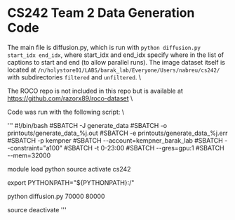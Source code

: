 # CS242 Team 2 Data Generation Code

The main file is diffusion.py, which is run with
`python diffusion.py start_idx end_idx`, where start_idx and end_idx 
specify where in the list of captions to start and end (to allow parallel runs).
The image dataset itself is located at `/n/holystore01/LABS/barak_lab/Everyone/Users/nabreu/cs242/` with subdirectories `filtered` and `unfiltered`. \

The ROCO repo is not included in this repo but is available at https://github.com/razorx89/roco-dataset \

Code was run with the following script: \

'''
#!/bin/bash
#SBATCH -J generate_data
#SBATCH -o printouts/generate_data_%j.out
#SBATCH -e printouts/generate_data_%j.err
#SBATCH -p kempner
#SBATCH --account=kempner_barak_lab
#SBATCH --constraint="a100"
#SBATCH -t 0-23:00
#SBATCH --gres=gpu:1
#SBATCH --mem=32000

module load python
source activate cs242

export PYTHONPATH="${PYTHONPATH}:/"

python diffusion.py 70000 80000

source deactivate
'''
